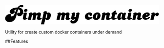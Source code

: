 ![Alt Text](https://github.com/LatorreDev/pimpmycontainer/blob/master/assets/pimplogo.png)

Utility for create custom docker containers under demand

##Features
